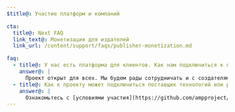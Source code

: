```yaml
---
$title@: Участие платформ и компаний

cta:
  title@: Next FAQ
  link_text@: Монетизация для издателей
  link_url: /content/support/faqs/publisher-monetization.md

faq:
  - title@: У нас есть платформа для клиентов. Как нам подключиться к проекту?
    answer@: |
      Проект открыт для всех. Мы будем рады сотрудничать и с создателями платформ. Кеш Google стал общедоступным и бесплатным, им могут воспользоваться и создатели платформ, желающие размещать AMP-контент на своих ресурсах. Связаться с нами можно через [Github](https://github.com/ampproject/amphtml/issues/new).
  - title@: Как к проекту может подключиться поставщик технологий или рекламных решений?
    answer@: |
      Ознакомьтесь с [условиями участия](https://github.com/ampproject/amphtml/tree/master/3p#ads) и свяжитесь с нами через [Github](https://github.com/ampproject/amphtml/issues/new).
---
```

